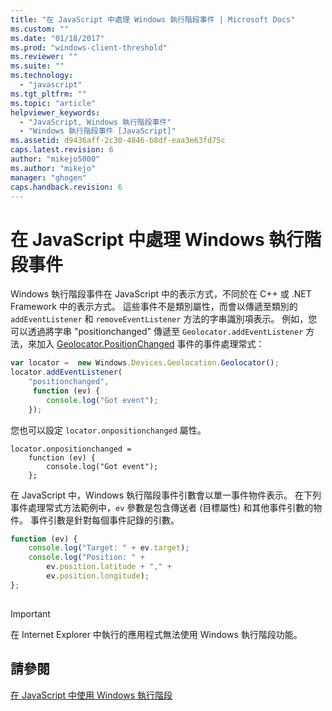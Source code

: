 ```yaml
---
title: "在 JavaScript 中處理 Windows 執行階段事件 | Microsoft Docs"
ms.custom: ""
ms.date: "01/18/2017"
ms.prod: "windows-client-threshold"
ms.reviewer: ""
ms.suite: ""
ms.technology: 
  - "javascript"
ms.tgt_pltfrm: ""
ms.topic: "article"
helpviewer_keywords: 
  - "JavaScript, Windows 執行階段事件"
  - "Windows 執行階段事件 [JavaScript]"
ms.assetid: d9436aff-2c30-4846-b8df-eaa3e63fd75c
caps.latest.revision: 6
author: "mikejo5000"
ms.author: "mikejo"
manager: "ghogen"
caps.handback.revision: 6
---
```

# 在 JavaScript 中處理 Windows 執行階段事件
Windows 執行階段事件在 JavaScript 中的表示方式，不同於在 C\+\+ 或 .NET Framework 中的表示方式。  這些事件不是類別屬性，而會以傳遞至類別的 `addEventListener` 和 `removeEventListener` 方法的字串識別項表示。  例如，您可以透過將字串 "positionchanged" 傳遞至 `Geolocator.addEventListener` 方法，來加入 [Geolocator.PositionChanged](http://msdn.microsoft.com/library/windows/apps/xaml/windows.devices.geolocation.geolocator.positionchanged.aspx) 事件的事件處理常式：  
  
```javascript  
var locator =  new Windows.Devices.Geolocation.Geolocator();  
locator.addEventListener(  
    "positionchanged",   
     function (ev) {  
        console.log("Got event");  
    });  
```  
  
 您也可以設定 `locator.onpositionchanged` 屬性。  
  
```  
locator.onpositionchanged =    
    function (ev) {  
        console.log("Got event");  
    };  
```  
  
 在 JavaScript 中，Windows 執行階段事件引數會以單一事件物件表示。  在下列事件處理常式方法範例中，`ev` 參數是包含傳送者 \(目標屬性\) 和其他事件引數的物件。  事件引數是針對每個事件記錄的引數。  
  
```javascript  
function (ev) {  
    console.log("Target: " + ev.target);  
    console.log("Position: " +  
        ev.position.latitude + "," +  
        ev.position.longitude);  
};  
  
```  
  
> [!IMPORTANT]
>  在 Internet Explorer 中執行的應用程式無法使用 Windows 執行階段功能。  
  
## 請參閱  
 [在 JavaScript 中使用 Windows 執行階段](../jswinrt/using-the-windows-runtime-in-javascript.md)